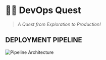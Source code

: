 # :mage_man: DevOps Quest

> *A Quest from Exploration to Production!* 

## DEPLOYMENT PIPELINE

![Pipeline Architecture](/assets/images/pipeline-architecture.png)
